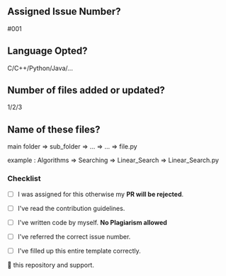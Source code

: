 ## Assigned Issue Number?
#001

## Language Opted?
C/C++/Python/Java/...

## Number of files added or updated?
1/2/3

## Name of these files?
main folder => sub_folder => ... => ... =>  file.py

example :
Algorithms => Searching => Linear_Search => Linear_Search.py

### Checklist

- [ ] I was assigned for this otherwise my **PR will be rejected**.
- [ ] I've read the contribution guidelines.
- [ ] I've written code by myself. **No Plagiarism allowed**
- [ ] I've referred the correct issue number.
- [ ] I've filled up this entire template correctly.


:star2: this repository and support.
